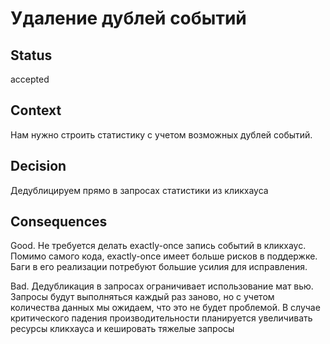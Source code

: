# Удаление дублей событий

## Status

accepted

## Context

Нам нужно строить статистику с учетом возможных дублей событий.

## Decision

Дедублицируем прямо в запросах статистики из кликхауса

## Consequences

Good.
Не требуется делать exactly-once запись событий в кликхаус.
Помимо самого кода, exactly-once имеет больше рисков в поддержке. 
Баги в его реализации потребуют большие усилия для исправления.

Bad.
Дедубликация в запросах ограничивает использование мат вью. 
Запросы будут выполняться каждый раз заново, но с учетом количества данных мы ожидаем, 
что это не будет проблемой. В случае критического падения производительности планируется 
увеличивать ресурсы кликхауса и кешировать тяжелые запросы